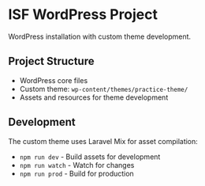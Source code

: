 # ISF WordPress Project

WordPress installation with custom theme development.

## Project Structure
- WordPress core files
- Custom theme: `wp-content/themes/practice-theme/`
- Assets and resources for theme development

## Development
The custom theme uses Laravel Mix for asset compilation:
- `npm run dev` - Build assets for development
- `npm run watch` - Watch for changes
- `npm run prod` - Build for production
